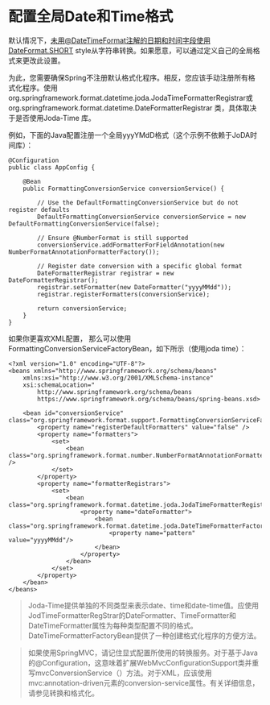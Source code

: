 # 配置全局Date和Time格式

默认情况下，未用@DateTimeFormat注解的日期和时间字段使用DateFormat.SHORT style从字符串转换。如果愿意，可以通过定义自己的全局格式来更改此设置。

为此，您需要确保Spring不注册默认格式化程序。相反，您应该手动注册所有格式化程序。使用org.springframework.format.datetime.joda.JodaTimeFormatterRegistrar或org.springframework.format.datetime.DateFormatterRegistrar 类，具体取决于是否使用Joda-Time 库。

例如，下面的Java配置注册一个全局yyyYMdD格式（这个示例不依赖于JoDA时间库）：

~~~
@Configuration
public class AppConfig {

    @Bean
    public FormattingConversionService conversionService() {

        // Use the DefaultFormattingConversionService but do not register defaults
        DefaultFormattingConversionService conversionService = new DefaultFormattingConversionService(false);

        // Ensure @NumberFormat is still supported
        conversionService.addFormatterForFieldAnnotation(new NumberFormatAnnotationFormatterFactory());

        // Register date conversion with a specific global format
        DateFormatterRegistrar registrar = new DateFormatterRegistrar();
        registrar.setFormatter(new DateFormatter("yyyyMMdd"));
        registrar.registerFormatters(conversionService);

        return conversionService;
    }
}
~~~

如果你更喜欢XML配置， 那么可以使用FormattingConversionServiceFactoryBean，如下所示（使用joda time）：
~~~
<?xml version="1.0" encoding="UTF-8"?>
<beans xmlns="http://www.springframework.org/schema/beans"
    xmlns:xsi="http://www.w3.org/2001/XMLSchema-instance"
    xsi:schemaLocation="
        http://www.springframework.org/schema/beans
        https://www.springframework.org/schema/beans/spring-beans.xsd>

    <bean id="conversionService" class="org.springframework.format.support.FormattingConversionServiceFactoryBean">
        <property name="registerDefaultFormatters" value="false" />
        <property name="formatters">
            <set>
                <bean class="org.springframework.format.number.NumberFormatAnnotationFormatterFactory" />
            </set>
        </property>
        <property name="formatterRegistrars">
            <set>
                <bean class="org.springframework.format.datetime.joda.JodaTimeFormatterRegistrar">
                    <property name="dateFormatter">
                        <bean class="org.springframework.format.datetime.joda.DateTimeFormatterFactoryBean">
                            <property name="pattern" value="yyyyMMdd"/>
                        </bean>
                    </property>
                </bean>
            </set>
        </property>
    </bean>
</beans>
~~~

> Joda-Time提供单独的不同类型来表示date、time和date-time值。应使用JodTimeFormatterRegStrar的DateFormatter、TimeFormatter和DateTimeFormatter属性为每种类型配置不同的格式。DateTimeFormatterFactoryBean提供了一种创建格式化程序的方便方法。

>如果使用SpringMVC，请记住显式配置所使用的转换服务。对于基于Java的@Configuration，这意味着扩展WebMvcConfigurationSupport类并重写mvcConversionService（）方法。对于XML，应该使用mvc:annotation-driven元素的conversion-service属性。有关详细信息，请参见转换和格式化。

